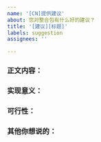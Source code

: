 ```yaml
---
name: '[CN]提供建议'
about: 您对整合包有什么好的建议？
title: '[建议][标题]'
labels: suggestion
assignees: ''

---
```


<!--
注意: 请您在提交建议前先搜索issue中是否有重复issue,请您更改您的标题中除了[建议]的另外一项
-->

### 正文内容：  

### 实现意义：

### 可行性：

### 其他你想说的：